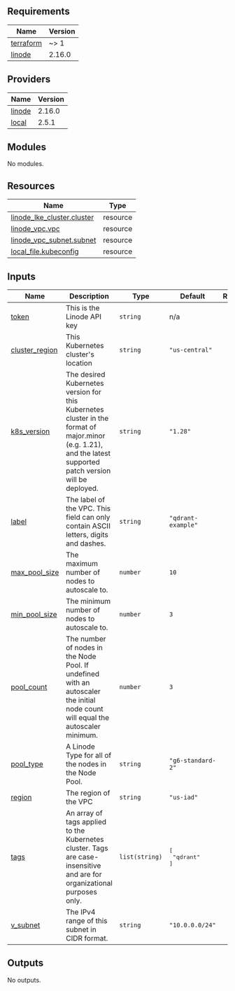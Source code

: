 <!-- BEGIN_TF_DOCS -->
## Requirements

| Name | Version |
|------|---------|
| <a name="requirement_terraform"></a> [terraform](#requirement\_terraform) | ~> 1 |
| <a name="requirement_linode"></a> [linode](#requirement\_linode) | 2.16.0 |

## Providers

| Name | Version |
|------|---------|
| <a name="provider_linode"></a> [linode](#provider\_linode) | 2.16.0 |
| <a name="provider_local"></a> [local](#provider\_local) | 2.5.1 |

## Modules

No modules.

## Resources

| Name | Type |
|------|------|
| [linode_lke_cluster.cluster](https://registry.terraform.io/providers/linode/linode/2.16.0/docs/resources/lke_cluster) | resource |
| [linode_vpc.vpc](https://registry.terraform.io/providers/linode/linode/2.16.0/docs/resources/vpc) | resource |
| [linode_vpc_subnet.subnet](https://registry.terraform.io/providers/linode/linode/2.16.0/docs/resources/vpc_subnet) | resource |
| [local_file.kubeconfig](https://registry.terraform.io/providers/hashicorp/local/latest/docs/resources/file) | resource |

## Inputs

| Name | Description | Type | Default | Required |
|------|-------------|------|---------|:--------:|
| <a name="input_token"></a> [token](#input\_token) | This is the Linode API key | `string` | n/a | yes |
| <a name="input_cluster_region"></a> [cluster\_region](#input\_cluster\_region) | This Kubernetes cluster's location | `string` | `"us-central"` | no |
| <a name="input_k8s_version"></a> [k8s\_version](#input\_k8s\_version) | The desired Kubernetes version for this Kubernetes cluster in the format of major.minor (e.g. 1.21), and the latest supported patch version will be deployed. | `string` | `"1.28"` | no |
| <a name="input_label"></a> [label](#input\_label) | The label of the VPC. This field can only contain ASCII letters, digits and dashes. | `string` | `"qdrant-example"` | no |
| <a name="input_max_pool_size"></a> [max\_pool\_size](#input\_max\_pool\_size) | The maximum number of nodes to autoscale to. | `number` | `10` | no |
| <a name="input_min_pool_size"></a> [min\_pool\_size](#input\_min\_pool\_size) | The minimum number of nodes to autoscale to. | `number` | `3` | no |
| <a name="input_pool_count"></a> [pool\_count](#input\_pool\_count) | The number of nodes in the Node Pool. If undefined with an autoscaler the initial node count will equal the autoscaler minimum. | `number` | `3` | no |
| <a name="input_pool_type"></a> [pool\_type](#input\_pool\_type) | A Linode Type for all of the nodes in the Node Pool. | `string` | `"g6-standard-2"` | no |
| <a name="input_region"></a> [region](#input\_region) | The region of the VPC | `string` | `"us-iad"` | no |
| <a name="input_tags"></a> [tags](#input\_tags) | An array of tags applied to the Kubernetes cluster. Tags are case-insensitive and are for organizational purposes only. | `list(string)` | <pre>[<br>  "qdrant"<br>]</pre> | no |
| <a name="input_v_subnet"></a> [v\_subnet](#input\_v\_subnet) | The IPv4 range of this subnet in CIDR format. | `string` | `"10.0.0.0/24"` | no |

## Outputs

No outputs.
<!-- END_TF_DOCS -->